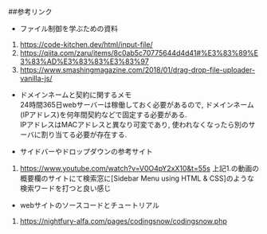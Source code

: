 ##参考リンク

* ファイル制御を学ぶための資料<br>
1. https://code-kitchen.dev/html/input-file/
2. https://qiita.com/zaru/items/8c0ab5c70775644d4d41#%E3%83%89%E3%83%AD%E3%83%83%E3%83%97
3. https://www.smashingmagazine.com/2018/01/drag-drop-file-uploader-vanilla-js/

* ドメインネームと契約に関するメモ  
24時間365日webサーバーは稼働しておく必要があるので, ドメインネーム(IPアドレス)を何年間契約などで固定する必要がある.  
IPアドレスはMACアドレスと異なり可変であり, 使われなくなったら別のサーバに割り当てる必要が存在する.

* サイドバーやドロップダウンの参考サイト
1. https://www.youtube.com/watch?v=V0O4pY2xX10&t=55s
上記1.の動画の概要欄のサイトにて検索窓に[Sidebar Menu using HTML & CSS]のような検索ワードを打つと良い感じ

* webサイトのソースコードとチュートリアル
1. https://nightfury-alfa.com/pages/codingsnow/codingsnow.php